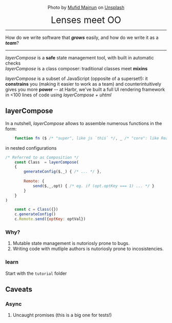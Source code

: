 <p style="height:50px; width: 100%; background-image: url('https://unsplash.com/photos/tYRqsndCbEw/download?force=true&w=640')">
</p>

<p align="center">
Photo by <a href="https://unsplash.com/@mufidpwt?utm_source=unsplash&utm_medium=referral&utm_content=creditCopyText">Mufid Majnun</a> on <a href="https://unsplash.com/t/textures-patterns?utm_source=unsplash&utm_medium=referral&utm_content=creditCopyText">Unsplash</a>
</p>

<div style="font-size:2em; text-align: center">
Lenses meet OO
</div>

--------

How do we write software that _**grows**_ easily, and how do we write it as a _**team**_?  

--------

*layerCompose* is a **safe** state management tool, with built in automatic checks  
*layerCompose* is a class composer: traditional classes meet **mixins**
  
*layerCompose* is a subset of JavaScript (opposite of a superset!): it **constrains** you (making it easier to work as a team) and counterintuitively gives you more **power** -- at Harbr, we've built a full UI rendering framework in <100 lines of code using *layerCompose + uhtml*  

## layerCompose

In a nutshell, *layerCompose* allows to assemble numerous functions in the form:
```javascript
    function fn ($ /* "super", like js `this` */, _ /* "core": like React props (but writable) */, opt /* additional named options */) {}
```
in nested configurations
```javascript
/* Referred to as Composition */
    const Class  = layerCompose(
    {
        generateConfig($,_) { /* ... */ },
        
        Remote: {
            send($,_,opt) { /* eg. if (opt.optKey === 1) ... */ }
        }
    }
)

    const c = Class({})
    c.generateConfig()
    c.Remote.send({optKey: optVal})
```

### Why?

1. Mutable state management is nutoriosly prone to bugs.  
2. Writing code with mutliple authors is nutoriosly prone to incosistencies.  

### learn

Start with the `tutorial` folder

## Caveats
### Async
1. Uncaught promises (this is a big one for tests!)
